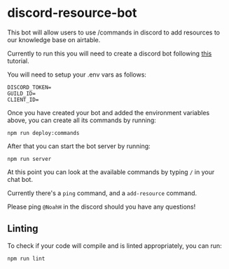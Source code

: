 # discord-resource-bot

This bot will allow users to use /commands in discord to add resources to our knowledge base on airtable.

Currently to run this you will need to create a discord bot following [this](https://discordjs.guide/#before-you-begin) tutorial.

You will need to setup your .env vars as follows:

```
DISCORD_TOKEN=
GUILD_ID=
CLIENT_ID=
```

Once you have created your bot and added the environment variables above, you can create all its commands by running:

```
npm run deploy:commands
```

After that you can start the bot server by running:

```
npm run server
```

At this point you can look at the available commands by typing `/` in your chat bot.

Currently there's a `ping` command, and a `add-resource` command.

Please ping `@NoahH` in the discord should you have any questions!

## Linting

To check if your code will compile and is linted appropriately, you can run:

```
npm run lint
```
